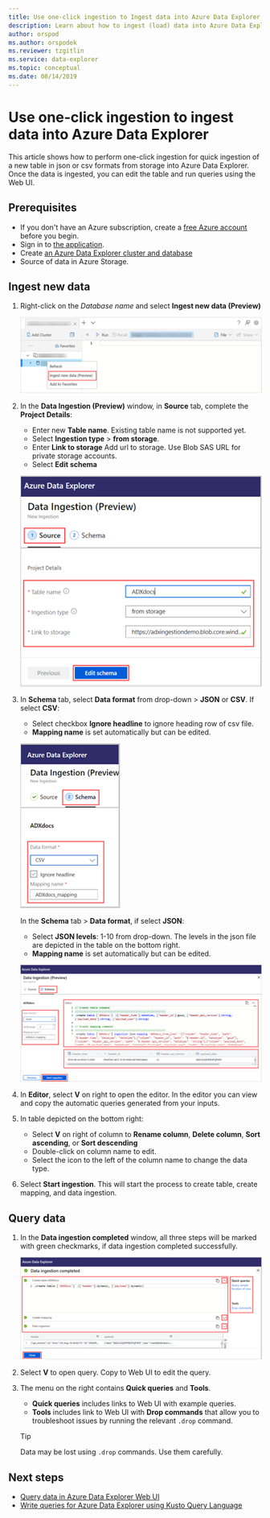 ```yaml
---
title: Use one-click ingestion to Ingest data into Azure Data Explorer
description: Learn about how to ingest (load) data into Azure Data Explorer simply using one-click ingestion.
author: orspod
ms.author: orspodek
ms.reviewer: tzgitlin
ms.service: data-explorer
ms.topic: conceptual
ms.date: 08/14/2019
---
```


# Use one-click ingestion to ingest data into Azure Data Explorer

This article shows how to perform one-click ingestion for quick ingestion of a new table in json or csv formats from storage into Azure Data Explorer. Once the data is ingested, you can edit the table and run queries using the Web UI.

## Prerequisites

* If you don't have an Azure subscription, create a [free Azure account](https://azure.microsoft.com/free/) before you begin.
* Sign in to [the application](https://dataexplorer.azure.com/).
* Create [an Azure Data Explorer cluster and database](create-cluster-database-portal.md)
* Source of data in Azure Storage.

## Ingest new data

1. Right-click on the *Database name* and select **Ingest new data (Preview)**

    ![select one click ingestion in web UI](media/ingest-data-one-click/one-click-ingestion-in-webui.png)   
 
1. In the **Data Ingestion (Preview)** window, in **Source** tab, complete the **Project Details**:

    * Enter new **Table name**. Existing table name is not supported yet.
	* Select **Ingestion type** > **from storage**.
	* Enter **Link to storage** Add url to storage. Use Blob SAS URL for private storage accounts. 
    * Select **Edit schema**
 
    ![one click ingestion source details](media/ingest-data-one-click/one-click-ingestion-source.png) 

1. In **Schema** tab, select **Data format** from drop-down > **JSON** or **CSV**. 
   If select **CSV**:

    * Select checkbox **Ignore headline** to ignore heading row of csv file.    
    * **Mapping name** is set automatically but can be edited.

    ![one click ingestion csv format schema.png](media/ingest-data-one-click/one-click-csv-format.png)

   In the **Schema** tab > **Data format**, if select **JSON**:
    * Select **JSON levels**: 1-10 from drop-down. The levels in the json file are depicted in the table on the bottom right. 
    * **Mapping name** is set automatically but can be edited.

    ![one click ingestion json format schema](media/ingest-data-one-click/one-click-json-format.png)  

1. In **Editor**, select **V** on right to open the editor. In the editor you can view and copy the automatic queries generated from your inputs. 

1.	In table depicted on the bottom right: 
    * Select **V** on right of column to **Rename column**, **Delete column**, **Sort ascending**, or **Sort descending**
    * Double-click on column name to edit.
    * Select the icon to the left of the column name to change the data type. 

1. Select **Start ingestion**. This will start the process to create table, create mapping, and data ingestion.
 
## Query data

1. In the **Data ingestion completed** window, all three steps will be marked with green checkmarks, if data ingestion completed successfully. 
 
    ![one click data ingestion complete](media/ingest-data-one-click/one-click-data-ingestion-complete.png)

1. Select **V** to open query. Copy to Web UI to edit the query.

1. The menu on the right contains **Quick queries** and **Tools**. 

    * **Quick queries** includes links to Web UI with example queries.
    * **Tools** includes link to Web UI with **Drop commands** that allow you to troubleshoot issues by running the relevant `.drop` command.

    > [!TIP]
    > Data may be lost using `.drop` commands. Use them carefully.

## Next steps

* [Query data in Azure Data Explorer Web UI](web-query-data.md)
* [Write queries for Azure Data Explorer using Kusto Query Language](write-queries.md)
